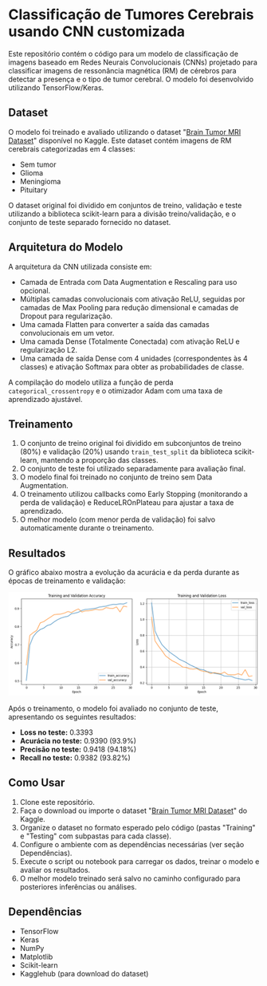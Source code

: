 # Classificação de Tumores Cerebrais usando CNN customizada

Este repositório contém o código para um modelo de classificação de imagens baseado em Redes Neurais Convolucionais (CNNs) projetado para classificar imagens de ressonância magnética (RM) de cérebros para detectar a presença e o tipo de tumor cerebral. O modelo foi desenvolvido utilizando TensorFlow/Keras.

## Dataset

O modelo foi treinado e avaliado utilizando o dataset "[Brain Tumor MRI Dataset](https://www.kaggle.com/masoudnickparvar/brain-tumor-mri-dataset)" disponível no Kaggle. Este dataset contém imagens de RM cerebrais categorizadas em 4 classes:

*   Sem tumor
*   Glioma 
*   Meningioma
*   Pituitary

O dataset original foi dividido em conjuntos de treino, validação e teste utilizando a biblioteca scikit-learn para a divisão treino/validação, e o conjunto de teste separado fornecido no dataset.

## Arquitetura do Modelo

A arquitetura da CNN utilizada consiste em:

*   Camada de Entrada com Data Augmentation e Rescaling para uso opcional.
*   Múltiplas camadas convolucionais com ativação ReLU, seguidas por camadas de Max Pooling para redução dimensional e camadas de Dropout para regularização.
*   Uma camada Flatten para converter a saída das camadas convolucionais em um vetor.
*   Uma camada Dense (Totalmente Conectada) com ativação ReLU e regularização L2.
*   Uma camada de saída Dense com 4 unidades (correspondentes às 4 classes) e ativação Softmax para obter as probabilidades de classe.

A compilação do modelo utiliza a função de perda `categorical_crossentropy` e o otimizador Adam com uma taxa de aprendizado ajustável.

## Treinamento

1.  O conjunto de treino original foi dividido em subconjuntos de treino (80%) e validação (20%) usando `train_test_split` da biblioteca scikit-learn, mantendo a proporção das classes.
2.  O conjunto de teste foi utilizado separadamente para avaliação final.
3.  O modelo final foi treinado no conjunto de treino sem Data Augmentation.
4.  O treinamento utilizou callbacks como Early Stopping (monitorando a perda de validação) e ReduceLROnPlateau para ajustar a taxa de aprendizado.
5.  O melhor modelo (com menor perda de validação) foi salvo automaticamente durante o treinamento.

## Resultados

O gráfico abaixo mostra a evolução da acurácia e da perda durante as épocas de treinamento e validação:

![Training and Validation Accuracy and Loss](images/download.png)

Após o treinamento, o modelo foi avaliado no conjunto de teste, apresentando os seguintes resultados:

*   **Loss no teste:** 0.3393
*   **Acurácia no teste:** 0.9390 (93.9%)
*   **Precisão no teste:** 0.9418 (94.18%)
*   **Recall no teste:** 0.9382 (93.82%)

## Como Usar

1.  Clone este repositório.
2.  Faça o download ou importe o dataset "[Brain Tumor MRI Dataset](https://www.kaggle.com/masoudnickparvar/brain-tumor-mri-dataset)" do Kaggle.
3.  Organize o dataset no formato esperado pelo código (pastas "Training" e "Testing" com subpastas para cada classe).
4.  Configure o ambiente com as dependências necessárias (ver seção Dependências).
5.  Execute o script ou notebook para carregar os dados, treinar o modelo e avaliar os resultados.
6.  O melhor modelo treinado será salvo no caminho configurado para posteriores inferências ou análises.

## Dependências

*   TensorFlow
*   Keras
*   NumPy
*   Matplotlib
*   Scikit-learn
*   Kagglehub (para download do dataset)

